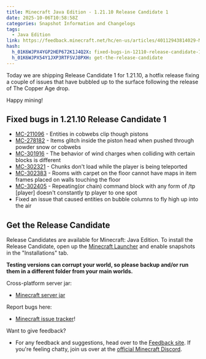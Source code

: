 ```yaml
---
title: Minecraft Java Edition - 1.21.10 Release Candidate 1
date: 2025-10-06T10:58:58Z
categories: Snapshot Information and Changelogs
tags:
  - Java Edition
link: https://feedback.minecraft.net/hc/en-us/articles/40112943814029-Minecraft-Java-Edition-1-21-10-Release-Candidate-1
hash:
  h_01K6WJPX4YGP2HEP672K1J4Q2X: fixed-bugs-in-12110-release-candidate-1
  h_01K6WJPX54Y1JXP3RTFSVJ8PXH: get-the-release-candidate
---
```


Today we are shipping Release Candidate 1 for 1.21.10, a hotfix release fixing a couple of issues that have bubbled up to the surface following the release of The Copper Age drop.

Happy mining!

## Fixed bugs in 1.21.10 Release Candidate 1

- [MC-211096](https://bugs.mojang.com/browse/MC-211096) - Entities in cobwebs clip though pistons
- [MC-278182](https://bugs.mojang.com/browse/MC-278182) - Items glitch inside the piston head when pushed through powder snow or cobwebs
- [MC-301916](https://bugs.mojang.com/browse/MC-301916) - The behavior of wind charges when colliding with certain blocks is different
- [MC-302321](https://bugs.mojang.com/browse/MC-302321) - Chunks don't load while the player is being teleported
- [MC-302383](https://bugs.mojang.com/browse/MC-302383) - Rooms with carpet on the floor cannot have maps in item frames placed on walls touching the floor
- [MC-302405](https://bugs.mojang.com/browse/MC-302405) - Repeating(or chain) command block with any form of /tp \[player\] doesn't constantly tp player to one spot
- Fixed an issue that caused entities on bubble columns to fly high up into the air

## Get the Release Candidate

Release Candidates are available for Minecraft: Java Edition. To install the Release Candidate, open up the [Minecraft Launcher](https://author-minecraftnet-prd02.adobecqms.net/content/minecraft-net/language-masters/download.html) and enable snapshots in the "Installations" tab.

**Testing versions can corrupt your world, so please backup and/or run them in a different folder from your main worlds.**

Cross-platform server jar:

- [Minecraft server jar](https://piston-data.mojang.com/v1/objects/8de3d0ea7adb85af0f87f764f3dc186cc87736a3/server.jar)

Report bugs here:

- [Minecraft issue tracker](https://bugs.mojang.com/projects/MC/summary)!

Want to give feedback?

- For any feedback and suggestions, head over to the [Feedback site](https://feedback.minecraft.net/). If you're feeling chatty, join us over at the [official Minecraft Discord](https://discordapp.com/invite/minecraft).
